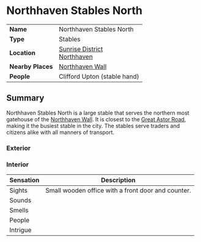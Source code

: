 # Northhaven Stables North

|||
| --- | --- |
| **Name** | Northhaven Stables North | place.4
| **Type** | Stables |
| **Location** | [Sunrise District](../../settlements/districts/sunrise-district.md)<br>[Northhaven](../../settlements/cities/northhaven.md) |
| **Nearby Places** | [Northhaven Wall](../../structures/northhaven-wall.md) |
| **People** | Clifford Upton (stable hand) |

## Summary

Northhaven Stables North is a large stable that serves the northern most gatehouse of the [Northhaven Wall](../../structures/northhaven-wall.md). It is closest to the [Great Astor Road](../../roads/great-astor-road.md), making it the busiest stable in the city. The stables serve traders and citizens alike with all manners of transport.

### Exterior

### Interior

| Sensation | Description |
| ---- | --- |
| Sights | Small wooden office with a front door and counter. |
| Sounds | |
| Smells | |
| People | |
| Intrigue | |
